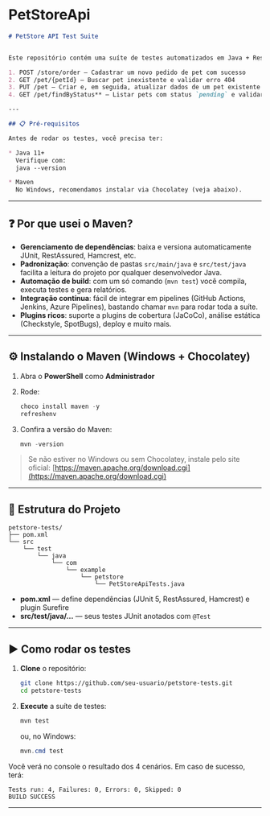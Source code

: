 # PetStoreApi

````markdown
# PetStore API Test Suite


Este repositório contém uma suíte de testes automatizados em Java + RestAssured para a API pública do Swagger PetStore. Os testes cobrem:

1. POST /store/order – Cadastrar um novo pedido de pet com sucesso  
2. GET /pet/{petId} – Buscar pet inexistente e validar erro 404  
3. PUT /pet – Criar e, em seguida, atualizar dados de um pet existente  
4. GET /pet/findByStatus** – Listar pets com status `pending` e validar resultado  

---

## 📋 Pré-requisitos

Antes de rodar os testes, você precisa ter:

* Java 11+  
  Verifique com:
  java --version

* Maven
  No Windows, recomendamos instalar via Chocolatey (veja abaixo).
````
---
## ❓ Por que usei o Maven?

- **Gerenciamento de dependências**: baixa e versiona automaticamente JUnit, RestAssured, Hamcrest, etc.  
- **Padronização**: convenção de pastas `src/main/java` e `src/test/java` facilita a leitura do projeto por qualquer desenvolvedor Java.  
- **Automação de build**: com um só comando (`mvn test`) você compila, executa testes e gera relatórios.  
- **Integração contínua**: fácil de integrar em pipelines (GitHub Actions, Jenkins, Azure Pipelines), bastando chamar `mvn` para rodar toda a suíte.  
- **Plugins ricos**: suporte a plugins de cobertura (JaCoCo), análise estática (Checkstyle, SpotBugs), deploy e muito mais.
---
## ⚙️ Instalando o Maven (Windows + Chocolatey)

1. Abra o **PowerShell** como **Administrador**
2. Rode:

   ```powershell
   choco install maven -y
   refreshenv
   ```
3. Confira a versão do Maven:

   ```powershell
   mvn -version
   ```

> Se não estiver no Windows ou sem Chocolatey, instale pelo site oficial:
> [https://maven.apache.org/download.cgi](https://maven.apache.org/download.cgi)

---


## 📂 Estrutura do Projeto

```
petstore-tests/
├── pom.xml
└── src
    └── test
        └── java
            └── com
                └── example
                    └── petstore
                        └── PetStoreApiTests.java
```

* **pom.xml** — define dependências (JUnit 5, RestAssured, Hamcrest) e plugin Surefire
* **src/test/java/...** — seus testes JUnit anotados com `@Test`

---

## ▶️ Como rodar os testes

1. **Clone** o repositório:

   ```bash
   git clone https://github.com/seu-usuario/petstore-tests.git
   cd petstore-tests
   ```
2. **Execute** a suíte de testes:

   ```bash
   mvn test
   ```

   ou, no Windows:

   ```powershell
   mvn.cmd test
   ```

Você verá no console o resultado dos 4 cenários. Em caso de sucesso, terá:

```
Tests run: 4, Failures: 0, Errors: 0, Skipped: 0
BUILD SUCCESS
```

---



